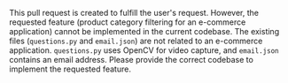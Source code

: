 This pull request is created to fulfill the user's request. However, the requested feature (product category filtering for an e-commerce application) cannot be implemented in the current codebase. The existing files (`questions.py` and `email.json`) are not related to an e-commerce application. `questions.py` uses OpenCV for video capture, and `email.json` contains an email address. Please provide the correct codebase to implement the requested feature.